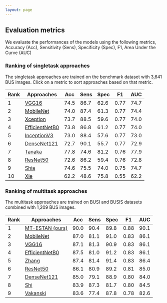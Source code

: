 ```yaml
---
layout: page
---
```


## Evaluation metrics
We evaluate the performances of the models using the following metrics, Accuracy (Acc), Sensitivity (Sens), Specificity (Spec), F1, Area Under the Curve (AUC) 

### Ranking of singletask approaches
The singletask approaches are trained on the benchmark dataset with 3,641 BUS images. Click on a metric to sort approaches based on that metric.

|Rank|Approaches|Acc|Sens|Spec|F1|AUC|
|--- |--- |--- |--- |--- |--- |--- |
|1|[VGG16](https://arxiv.org/abs/1409.1556)|74.5|86.7|62.6|0.77|74.7|
|2|[MobileNet](https://arxiv.org/abs/1704.04861?context=cs)|74.0|87.4|61.3|0.77|74.4|
|3|[Xception](https://openaccess.thecvf.com/content_cvpr_2017/html/Chollet_Xception_Deep_Learning_CVPR_2017_paper.html)|73.7|88.5|59.6|0.77|74.0|
|4|[EfficientNetB0](http://proceedings.mlr.press/v97/tan19a.html)|73.8|86.8|61.2|0.77|74.0|
|5|[InceptionV3](https://arxiv.org/abs/1512.00567)|73.0|88.4|57.6|0.77|73.0|
|6|[DenseNet121](https://openaccess.thecvf.com/content_cvpr_2017/papers/Huang_Densely_Connected_Convolutional_CVPR_2017_paper.pdf)|72.7|90.1|55.7|0.77|72.9|
|7|[Tanaka](https://pubmed.ncbi.nlm.nih.gov/31645021/)|77.8|74.6|81.2|0.76|77.9|
|8|[ResNet50](https://arxiv.org/abs/1512.03385v1)|72.6|86.2|59.4|0.76|72.8|
|9|[Shia](https://pubmed.ncbi.nlm.nih.gov/33302247/)|74.6|75.5|74.0|0.75|74.7|
|10|[Xie](https://iopscience.iop.org/article/10.1088/1361-6560/abc5c7/meta)|62.2|48.6|75.8|0.55|62.2|


### Ranking of multitask approaches
The multitask approaches are trained on BUSI and BUSIS datasets combined with 1,209 BUS images. 

|Rank|Approaches|Acc|Sens|Spec|F1|AUC|
|--- |--- |--- |--- |--- |--- |--- |
|1|[MT-ESTAN (ours)]()|90.0|90.4|89.8|0.88|90.1|
|2|[MobileNet](https://arxiv.org/abs/1704.04861?context=cs)|87.0|81.1|91.0|0.83|86.1|
|3|[VGG16](https://arxiv.org/abs/1409.1556)|87.1|81.3|90.9|0.83|86.1|
|4|[EfficientNetB0](http://proceedings.mlr.press/v97/tan19a.html)|87.5|81.0|91.2|0.83|86.1|
|5|[Zhang](https://pubmed.ncbi.nlm.nih.gov/34254225/)|87.4|81.4|91.4|0.83|86.4|
|6|[ResNet50](https://arxiv.org/abs/1512.03385v1)|86.1|80.9|89.2|0.81|85.0|
|7|[DenseNet121](https://openaccess.thecvf.com/content_cvpr_2017/papers/Huang_Densely_Connected_Convolutional_CVPR_2017_paper.pdf)|85.0|79.1|88.9|0.80|84.0|
|8|[Shi](https://rc.signalprocessingsociety.org/conferences/isbi-2022/SPSISBI22VID0276.html?source=IBP)|83.9|87.3|81.7|0.80|84.5|
|9|[Vakanski](https://ieeexplore.ieee.org/abstract/document/9596501)|83.6|77.4|87.8|0.78|82.6|
